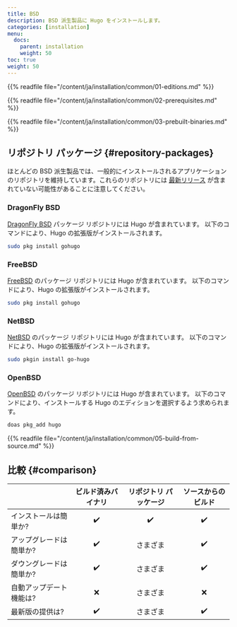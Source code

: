 ```yaml
---
title: BSD
description: BSD 派生製品に Hugo をインストールします。
categories: [installation]
menu:
  docs:
    parent: installation
    weight: 50
toc: true
weight: 50
---
```

{{% readfile file="/content/ja/installation/common/01-editions.md" %}}

{{% readfile file="/content/ja/installation/common/02-prerequisites.md" %}}

{{% readfile file="/content/ja/installation/common/03-prebuilt-binaries.md" %}}

## リポジトリ パッケージ {#repository-packages}

ほとんどの BSD 派生製品では、一般的にインストールされるアプリケーションのリポジトリを維持しています。これらのリポジトリには [最新リリース][latest release] が含まれていない可能性があることに注意してください。

[latest release]: https://github.com/gohugoio/hugo/releases/latest

### DragonFly BSD

[DragonFly BSD] パッケージ リポジトリには Hugo が含まれています。 以下のコマンドにより、Hugo の拡張版がインストールされます。

```sh
sudo pkg install gohugo
```

[DragonFly BSD]: https://www.dragonflybsd.org/

### FreeBSD

[FreeBSD] のパッケージ リポジトリには Hugo が含まれています。 以下のコマンドにより、Hugo の拡張版がインストールされます。

```sh
sudo pkg install gohugo
```

[FreeBSD]: https://www.freebsd.org/

### NetBSD

[NetBSD] のパッケージ リポジトリには Hugo が含まれています。 以下のコマンドにより、Hugo の拡張版がインストールされます。

```sh
sudo pkgin install go-hugo
```

[NetBSD]: https://www.netbsd.org/

### OpenBSD

[OpenBSD] のパッケージ リポジトリには Hugo が含まれています。 以下のコマンドにより、インストールする Hugo のエディションを選択するよう求められます。

```sh
doas pkg_add hugo
```

[OpenBSD]: https://www.openbsd.org/

{{% readfile file="/content/ja/installation/common/05-build-from-source.md" %}}

## 比較 {#comparison}

|| ビルド済みバイナリ | リポジトリ パッケージ | ソースからのビルド
:--|:--:|:--:|:--:
インストールは簡単か?|:heavy_check_mark:|:heavy_check_mark:|:heavy_check_mark:
アップグレードは簡単か?|:heavy_check_mark:| さまざま |:heavy_check_mark:
ダウングレードは簡単か?|:heavy_check_mark:| さまざま |:heavy_check_mark:
自動アップデート機能は?|:x:| さまざま |:x:
最新版の提供は?|:heavy_check_mark:| さまざま |:heavy_check_mark:

